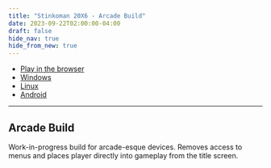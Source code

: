 ```yaml
---
title: "Stinkoman 20X6 - Arcade Build"
date: 2023-09-22T02:00:00-04:00
draft: false
hide_nav: true
hide_from_new: true
---
```


- [Play in the browser](https://storage.ratheronfire.com/stinkoman-arcade/web)
- [Windows](https://storage.ratheronfire.com/stinkoman-arcade/stinkoman-windows.zip)
- [Linux](https://storage.ratheronfire.com/stinkoman-arcade/stinkoman-linux.zip)
- [Android](https://storage.ratheronfire.com/stinkoman-arcade/stinkoman-android.apk)

-----

## Arcade Build

Work-in-progress build for arcade-esque devices. Removes access to menus and places player directly into gameplay from the title screen.